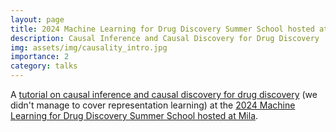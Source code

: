 ```yaml
---
layout: page
title: 2024 Machine Learning for Drug Discovery Summer School hosted at Mila
description: Causal Inference and Causal Discovery for Drug Discovery
img: assets/img/causality_intro.jpg
importance: 2
category: talks
---
```


A [tutorial on causal inference and causal discovery for drug discovery](https://www.youtube.com/watch?v=VJXOaDYUqWc) (we didn't manage to cover representation learning) at the <a href="https://portal.ml4dd.com/summerschool">2024 Machine Learning for Drug Discovery Summer School hosted at Mila</a>.
